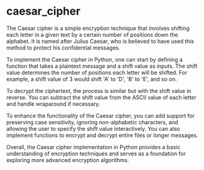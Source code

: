 # caesar_cipher

The Caesar cipher is a simple encryption technique that involves shifting each letter in a given text by a certain number of positions down the alphabet. It is named after Julius Caesar, who is believed to have used this method to protect his confidential messages.

To implement the Caesar cipher in Python, one can start by defining a function that takes a plaintext message and a shift value as inputs. The shift value determines the number of positions each letter will be shifted. For example, a shift value of 3 would shift 'A' to 'D', 'B' to 'E', and so on.

To decrypt the ciphertext, the process is similar but with the shift value in reverse. You can subtract the shift value from the ASCII value of each letter and handle wraparound if necessary.

To enhance the functionality of the Caesar cipher, you can add support for preserving case sensitivity, ignoring non-alphabetic characters, and allowing the user to specify the shift value interactively. You can also implement functions to encrypt and decrypt entire files or longer messages.

Overall, the Caesar cipher implementation in Python provides a basic understanding of encryption techniques and serves as a foundation for exploring more advanced encryption algorithms.
